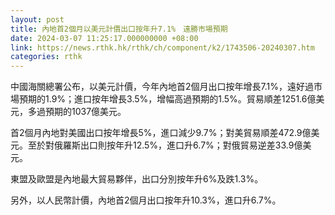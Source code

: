 ```yaml
---
layout: post
title: 內地首2個月以美元計價出口按年升7.1%　遠勝市場預期
date: 2024-03-07 11:25:17.000000000 +08:00
link: https://news.rthk.hk/rthk/ch/component/k2/1743506-20240307.htm
categories: rthk
---
```


中國海關總署公布，以美元計價，今年內地首2個月出口按年增長7.1%，遠好過市場預期的1.9%；進口按年增長3.5%，增幅高過預期的1.5%。貿易順差1251.6億美元，多過預期的1037億美元。

首2個月內地對美國出口按年增長5%，進口減少9.7%；對美貿易順差472.9億美元。至於對俄羅斯出口則按年升12.5%，進口升6.7%；對俄貿易逆差33.9億美元。

東盟及歐盟是內地最大貿易夥伴，出口分別按年升6%及跌1.3%。

另外，以人民幣計價，內地首2個月出口按年升10.3%，進口升6.7%。
